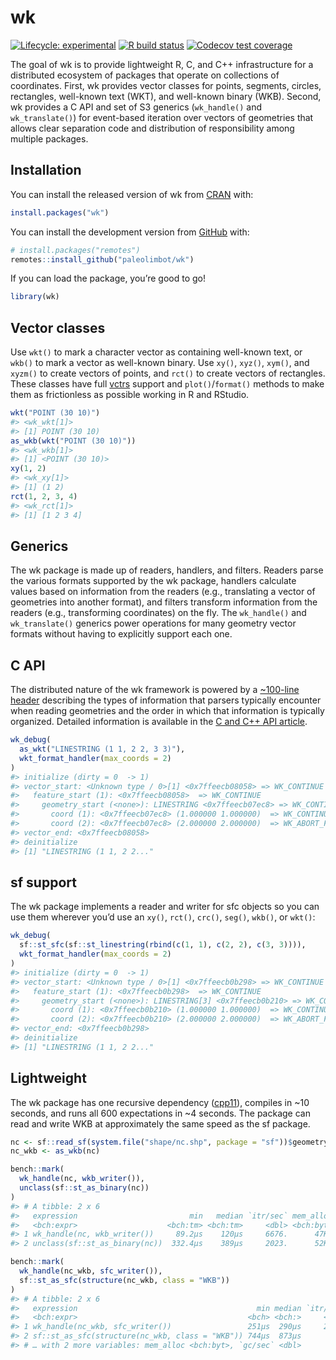 
<!-- README.md is generated from README.Rmd. Please edit that file -->

# wk

<!-- badges: start -->

[![Lifecycle:
experimental](https://img.shields.io/badge/lifecycle-experimental-orange.svg)](https://www.tidyverse.org/lifecycle/#experimental)
[![R build
status](https://github.com/paleolimbot/wk/workflows/R-CMD-check/badge.svg)](https://github.com/paleolimbot/wk/actions)
[![Codecov test
coverage](https://codecov.io/gh/paleolimbot/wk/branch/master/graph/badge.svg)](https://codecov.io/gh/paleolimbot/wk?branch=master)
<!-- badges: end -->

The goal of wk is to provide lightweight R, C, and C++ infrastructure
for a distributed ecosystem of packages that operate on collections of
coordinates. First, wk provides vector classes for points, segments,
circles, rectangles, well-known text (WKT), and well-known binary (WKB).
Second, wk provides a C API and set of S3 generics (`wk_handle()` and
`wk_translate()`) for event-based iteration over vectors of geometries
that allows clear separation code and distribution of responsibility
among multiple packages.

## Installation

You can install the released version of wk from
[CRAN](https://cran.r-project.org/) with:

``` r
install.packages("wk")
```

You can install the development version from
[GitHub](https://github.com/) with:

``` r
# install.packages("remotes")
remotes::install_github("paleolimbot/wk")
```

If you can load the package, you’re good to go\!

``` r
library(wk)
```

## Vector classes

Use `wkt()` to mark a character vector as containing well-known text, or
`wkb()` to mark a vector as well-known binary. Use `xy()`, `xyz()`,
`xym()`, and `xyzm()` to create vectors of points, and `rct()` to create
vectors of rectangles. These classes have full
[vctrs](https://vctrs.r-lib.org) support and `plot()`/`format()` methods
to make them as frictionless as possible working in R and RStudio.

``` r
wkt("POINT (30 10)")
#> <wk_wkt[1]>
#> [1] POINT (30 10)
as_wkb(wkt("POINT (30 10)"))
#> <wk_wkb[1]>
#> [1] <POINT (30 10)>
xy(1, 2)
#> <wk_xy[1]>
#> [1] (1 2)
rct(1, 2, 3, 4)
#> <wk_rct[1]>
#> [1] [1 2 3 4]
```

## Generics

The wk package is made up of readers, handlers, and filters. Readers
parse the various formats supported by the wk package, handlers
calculate values based on information from the readers (e.g.,
translating a vector of geometries into another format), and filters
transform information from the readers (e.g., transforming coordinates)
on the fly. The `wk_handle()` and `wk_translate()` generics power
operations for many geometry vector formats without having to explicitly
support each one.

## C API

The distributed nature of the wk framework is powered by a [\~100-line
header](https://github.com/paleolimbot/wk/blob/master/inst/include/wk-v1.h)
describing the types of information that parsers typically encounter
when reading geometries and the order in which that information is
typically organized. Detailed information is available in the [C and C++
API
article](https://paleolimbot.github.io/wk/dev/articles/articles/philosophy.html).

``` r
wk_debug(
  as_wkt("LINESTRING (1 1, 2 2, 3 3)"),
  wkt_format_handler(max_coords = 2)
)
#> initialize (dirty = 0  -> 1)
#> vector_start: <Unknown type / 0>[1] <0x7ffeecb08058> => WK_CONTINUE
#>   feature_start (1): <0x7ffeecb08058>  => WK_CONTINUE
#>     geometry_start (<none>): LINESTRING <0x7ffeecb07ec8> => WK_CONTINUE
#>       coord (1): <0x7ffeecb07ec8> (1.000000 1.000000)  => WK_CONTINUE
#>       coord (2): <0x7ffeecb07ec8> (2.000000 2.000000)  => WK_ABORT_FEATURE
#> vector_end: <0x7ffeecb08058>
#> deinitialize
#> [1] "LINESTRING (1 1, 2 2..."
```

## sf support

The wk package implements a reader and writer for sfc objects so you can
use them wherever you’d use an `xy()`, `rct()`, `crc()`, `seg()`,
`wkb()`, or `wkt()`:

``` r
wk_debug(
  sf::st_sfc(sf::st_linestring(rbind(c(1, 1), c(2, 2), c(3, 3)))),
  wkt_format_handler(max_coords = 2)
)
#> initialize (dirty = 0  -> 1)
#> vector_start: <Unknown type / 0>[1] <0x7ffeecb0b298> => WK_CONTINUE
#>   feature_start (1): <0x7ffeecb0b298>  => WK_CONTINUE
#>     geometry_start (<none>): LINESTRING[3] <0x7ffeecb0b210> => WK_CONTINUE
#>       coord (1): <0x7ffeecb0b210> (1.000000 1.000000)  => WK_CONTINUE
#>       coord (2): <0x7ffeecb0b210> (2.000000 2.000000)  => WK_ABORT_FEATURE
#> vector_end: <0x7ffeecb0b298>
#> deinitialize
#> [1] "LINESTRING (1 1, 2 2..."
```

## Lightweight

The wk package has one recursive dependency
([cpp11](https://cpp11.r-lib.org)), compiles in \~10 seconds, and runs
all 600 expectations in \~4 seconds. The package can read and write WKB
at approximately the same speed as the sf package.

``` r
nc <- sf::read_sf(system.file("shape/nc.shp", package = "sf"))$geometry
nc_wkb <- as_wkb(nc)

bench::mark(
  wk_handle(nc, wkb_writer()),
  unclass(sf::st_as_binary(nc))
)
#> # A tibble: 2 x 6
#>   expression                         min   median `itr/sec` mem_alloc `gc/sec`
#>   <bch:expr>                    <bch:tm> <bch:tm>     <dbl> <bch:byt>    <dbl>
#> 1 wk_handle(nc, wkb_writer())     89.2µs    120µs     6676.      47KB     6.95
#> 2 unclass(sf::st_as_binary(nc))  332.4µs    389µs     2023.      52KB     4.19

bench::mark(
  wk_handle(nc_wkb, sfc_writer()),
  sf::st_as_sfc(structure(nc_wkb, class = "WKB"))
)
#> # A tibble: 2 x 6
#>   expression                                        min median `itr/sec`
#>   <bch:expr>                                      <bch> <bch:>     <dbl>
#> 1 wk_handle(nc_wkb, sfc_writer())                 251µs  290µs     2981.
#> 2 sf::st_as_sfc(structure(nc_wkb, class = "WKB")) 744µs  873µs      984.
#> # … with 2 more variables: mem_alloc <bch:byt>, `gc/sec` <dbl>
```
